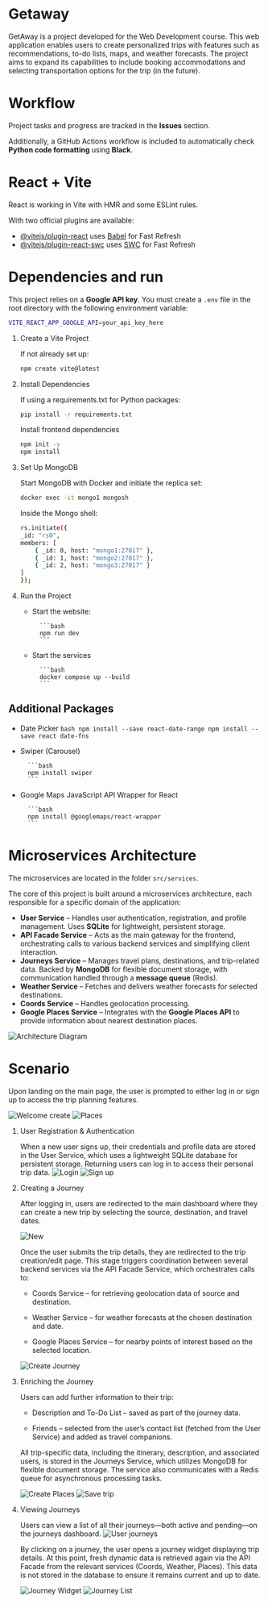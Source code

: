 # Getaway

GetAway is a project developed for the Web Development course. This web application enables users to create personalized trips with features such as recommendations, to-do lists, maps, and weather forecasts. The project aims to expand its capabilities to include booking accommodations and selecting transportation options for the trip (in the future).

# Workflow

Project tasks and progress are tracked in the **Issues** section.

Additionally, a GitHub Actions workflow is included to automatically check **Python code formatting** using **Black**.

# React + Vite

React is working in Vite with HMR and some ESLint rules.

With two official plugins are available:

- [@vitejs/plugin-react](https://github.com/vitejs/vite-plugin-react/blob/main/packages/plugin-react/README.md) uses [Babel](https://babeljs.io/) for Fast Refresh
- [@vitejs/plugin-react-swc](https://github.com/vitejs/vite-plugin-react-swc) uses [SWC](https://swc.rs/) for Fast Refresh

# Dependencies and run

This project relies on a **Google API key**. You must create a `.env` file in the root directory with the following environment variable:

```bash
VITE_REACT_APP_GOOGLE_API=your_api_key_here
```

1. Create a Vite Project

    If not already set up:

    ```bash
    npm create vite@latest
    ```

2. Install Dependencies

    If using a requirements.txt for Python packages:

    ```bash
    pip install -r requirements.txt
    ```

    Install frontend dependencies

    ```bash
    npm init -y
    npm install
    ```

3. Set Up MongoDB

    Start MongoDB with Docker and initiate the replica set:

    ```bash
    docker exec -it mongo1 mongosh
    ```

    Inside the Mongo shell:

    ```bash
    rs.initiate({
    _id: "rs0",
    members: [
        { _id: 0, host: "mongo1:27017" },
        { _id: 1, host: "mongo2:27017" },
        { _id: 2, host: "mongo3:27017" }
    ]
    });
    ```

4. Run the Project

    - Start the website:

            ```bash
            npm run dev
            ```

    - Start the services

            ```bash
            docker compose up --build
            ```

## Additional Packages  

- Date Picker
        ```bash
        npm install --save react-date-range
        npm install --save react date-fns
        ```

- Swiper (Carousel)

        ```bash
        npm install swiper
        ```

- Google Maps JavaScript API Wrapper for React

        ```bash
        npm install @googlemaps/react-wrapper
        ```

# Microservices Architecture

The microservices are located in the folder `src/services`.

The core of this project is built around a microservices architecture, each responsible for a specific domain of the application:

- **User Service** – Handles user authentication, registration, and profile management. Uses **SQLite** for lightweight, persistent storage.
- **API Facade Service** – Acts as the main gateway for the frontend, orchestrating calls to various backend services and simplifying client interaction.
- **Journeys Service** – Manages travel plans, destinations, and trip-related data. Backed by **MongoDB** for flexible document storage, with communication handled through a **message queue** (Redis).
- **Weather Service** – Fetches and delivers weather forecasts for selected destinations.
- **Coords Service** – Handles geolocation processing.
- **Google Places Service** – Integrates with the **Google Places API** to provide information about nearest destination places.

![Architecture Diagram](./img/GetAway_Micro_Architecture.png)

# Scenario

Upon landing on the main page, the user is prompted to either log in or sign up to access the trip planning features.

![Welcome create](./img/welcome_create.jpeg)
![Places](./img/places.jpeg)

1. User Registration & Authentication

    When a new user signs up, their credentials and profile data are stored in the User Service, which uses a lightweight SQLite database for persistent storage.
    Returning users can log in to access their personal trip data.
    ![Login](./img/login.jpeg)
    ![Sign up](./img/signup.jpeg)

2. Creating a Journey

    After logging in, users are redirected to the main dashboard where they can create a new trip by selecting the source, destination, and travel dates.

    ![New](./img/new_user.jpeg)

    Once the user submits the trip details, they are redirected to the trip creation/edit page. This stage triggers coordination between several backend services via the API Facade Service, which orchestrates calls to:

    - Coords Service – for retrieving geolocation data of source and destination.

    - Weather Service – for weather forecasts at the chosen destination and date.

    - Google Places Service – for nearby points of interest based on the selected location.
    
    ![Create Journey](./img/create_journey.jpeg)

3. Enriching the Journey

    Users can add further information to their trip:

    - Description and To-Do List – saved as part of the journey data.

    - Friends – selected from the user’s contact list (fetched from the User Service) and added as travel companions.

    All trip-specific data, including the itinerary, description, and associated users, is stored in the Journeys Service, which utilizes MongoDB for flexible document storage. The service also communicates with a Redis queue for asynchronous processing tasks.

    ![Create Places](./img/create_places.jpeg)
    ![Save trip](./img/save_trip.jpeg)

4. Viewing Journeys

    Users can view a list of all their journeys—both active and pending—on the journeys dashboard.
    ![User journeys](./img/user_journeys.jpeg)

    By clicking on a journey, the user opens a journey widget displaying trip details. At this point, fresh dynamic data is retrieved again via the API Facade from the relevant services (Coords, Weather, Places). This data is not stored in the database to ensure it remains current and up to date.

    ![Journey Widget](./img/journey_widget.jpeg)
    ![Journey List](./img/journeys_list.jpeg)